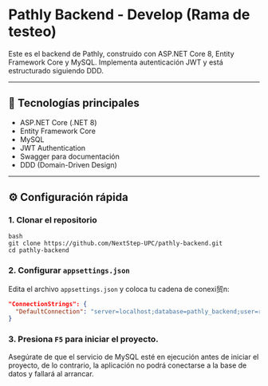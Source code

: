 # Pathly Backend - Develop (Rama de testeo)

Este es el backend de Pathly, construido con ASP.NET Core 8, Entity Framework Core y MySQL. Implementa autenticación JWT y está estructurado siguiendo DDD.

---

## 🚀 Tecnologías principales

- ASP.NET Core (.NET 8)
- Entity Framework Core
- MySQL
- JWT Authentication
- Swagger para documentación
- DDD (Domain-Driven Design)

---

## ⚙️ Configuración rápida

### 1. Clonar el repositorio

```
bash
git clone https://github.com/NextStep-UPC/pathly-backend.git
cd pathly-backend
```

### 2. Configurar `appsettings.json`

Edita el archivo `appsettings.json` y coloca tu cadena de conexi贸n:

```json
"ConnectionStrings": {
  "DefaultConnection": "server=localhost;database=pathly_backend;user=root;password=tu_contraseña"
}
```

### 3. Presiona `F5` para iniciar el proyecto.

Asegúrate de que el servicio de MySQL esté en ejecución antes de iniciar el proyecto, de lo contrario, la aplicación no podrá conectarse a la base de datos y fallará al arrancar.
